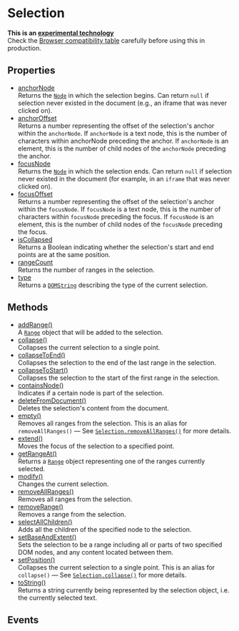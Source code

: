 # Selection

<div class='overview'><strong>This is an <a href="/en-US/docs/MDN/Contribute/Guidelines/Conventions_definitions#Experimental">experimental technology</a></strong><br>Check the <a href="#Browser_compatibility">Browser compatibility table</a> carefully before using this in production.</div>

## Properties

<ul class="items properties">
  <li>
    <a href="">anchorNode</a>
    <div>Returns the <a href="/en-US/docs/Web/API/Node" title="Node is an interface from which various types of DOM API objects inherit, allowing those types to be treated similarly; for example, inheriting the same set of methods, or being testable in the same way."><code>Node</code></a> in which the selection begins. Can return <code>null</code> if selection never existed in the document (e.g., an iframe that was never clicked on).</div>
  </li>
  <li>
    <a href="">anchorOffset</a>
    <div>Returns a number representing the offset of the selection's anchor within the <code>anchorNode</code>. If <code>anchorNode</code> is a text node, this is the number of characters within anchorNode preceding the anchor. If <code>anchorNode</code> is an element, this is the number of child nodes of the <code>anchorNode</code> preceding the anchor.</div>
  </li>
  <li>
    <a href="">focusNode</a>
    <div>Returns the <a href="/en-US/docs/Web/API/Node" title="Node is an interface from which various types of DOM API objects inherit, allowing those types to be treated similarly; for example, inheriting the same set of methods, or being testable in the same way."><code>Node</code></a> in which the selection ends. Can return <code>null</code> if selection never existed in the document (for example, in an <code>iframe</code> that was never clicked on).</div>
  </li>
  <li>
    <a href="">focusOffset</a>
    <div>Returns a number representing the offset of the selection's anchor within the <code>focusNode</code>. If <code>focusNode</code> is a text node, this is the number of characters within <code>focusNode</code> preceding the focus. If <code>focusNode</code> is an element, this is the number of child nodes of the <code>focusNode</code> preceding the focus.</div>
  </li>
  <li>
    <a href="">isCollapsed</a>
    <div>Returns a Boolean indicating whether the selection's start and end points are at the same position.</div>
  </li>
  <li>
    <a href="">rangeCount</a>
    <div>Returns the number of ranges in the selection.</div>
  </li>
  <li>
    <a href="">type</a>
    <div>Returns a <a href="/en-US/docs/Web/API/DOMString" title="DOMString is a UTF-16 String. As JavaScript already uses such strings, DOMString is mapped directly to a String."><code>DOMString</code></a> describing the type of the current selection.</div>
  </li>
</ul>

## Methods

<ul class="items methods">
  <li>
    <a href="">addRange()</a>
    <div>A <a href="/en-US/docs/Web/API/Range" title="The Range interface represents a fragment of a document that can contain nodes and parts of text nodes."><code>Range</code></a> object that will be added to the selection.</div>
  </li>
  <li>
    <a href="">collapse()</a>
    <div>Collapses the current selection to a single point.</div>
  </li>
  <li>
    <a href="">collapseToEnd()</a>
    <div>Collapses the selection to the end of the last range in the selection.</div>
  </li>
  <li>
    <a href="">collapseToStart()</a>
    <div>Collapses the selection to the start of the first range in the selection.</div>
  </li>
  <li>
    <a href="">containsNode()</a>
    <div>Indicates if a certain node is part of the selection.</div>
  </li>
  <li>
    <a href="">deleteFromDocument()</a>
    <div>Deletes the selection's content from the document.</div>
  </li>
  <li>
    <a href="">empty()</a>
    <div>Removes all ranges from the selection. This is an alias for <code>removeAllRanges()</code> — See <a href="/en-US/docs/Web/API/Selection/removeAllRanges" title="The Selection.removeAllRanges() method removes all ranges from the selection, leaving the anchorNode and focusNode properties equal to null and leaving nothing selected."><code>Selection.removeAllRanges()</code></a> for more details.</div>
  </li>
  <li>
    <a href="">extend()</a>
    <div>Moves the focus of the selection to a specified point.</div>
  </li>
  <li>
    <a href="">getRangeAt()</a>
    <div>Returns a <a href="/en-US/docs/Web/API/Range" title="The Range interface represents a fragment of a document that can contain nodes and parts of text nodes."><code>Range</code></a> object representing one of the ranges currently selected.</div>
  </li>
  <li>
    <a href="">modify()</a>
    <div>Changes the current selection.</div>
  </li>
  <li>
    <a href="">removeAllRanges()</a>
    <div>Removes all ranges from the selection.</div>
  </li>
  <li>
    <a href="">removeRange()</a>
    <div>Removes a range from the selection.</div>
  </li>
  <li>
    <a href="">selectAllChildren()</a>
    <div>Adds all the children of the specified node to the selection.</div>
  </li>
  <li>
    <a href="">setBaseAndExtent()</a>
    <div>Sets the selection to be a range including all or parts of two specified DOM nodes, and any content located between them.</div>
  </li>
  <li>
    <a href="">setPosition()</a>
    <div>Collapses the current selection to a single point. This is an alias for <code>collapse()</code> — See <a href="/en-US/docs/Web/API/Selection/collapse" title="The Selection.collapse() method collapses the current selection to a single point. The document is not modified. If the content is focused and editable, the caret will blink there."><code>Selection.collapse()</code></a> for more details.</div>
  </li>
  <li>
    <a href="">toString()</a>
    <div>Returns a string currently being represented by the selection object, i.e. the currently selected text.</div>
  </li>
</ul>

## Events
